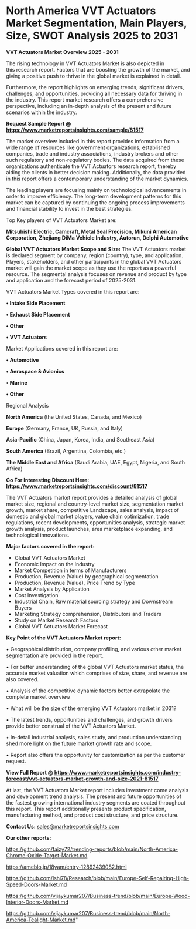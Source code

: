 # North America VVT Actuators Market Segmentation, Main Players, Size, SWOT Analysis 2025 to 2031

<Strong> VVT Actuators Market Overview 2025 - 2031</strong>

The rising technology in VVT Actuators Market is also depicted in this research report. Factors that are boosting the growth of the market, and giving a positive push to thrive in the global market is explained in detail.

Furthermore, the report highlights on emerging trends, significant drivers, challenges, and opportunities, providing all necessary data for thriving in the industry. This report market research offers a comprehensive perspective, including an in-depth analysis of the present and future scenarios within the industry.

<strong>Request Sample Report @ <a href=https://www.marketreportsinsights.com/sample/81517>https://www.marketreportsinsights.com/sample/81517</a></strong>

The market overview included in this report provides information from a wide range of resources like government organizations, established companies, trade and industry associations, industry brokers and other such regulatory and non-regulatory bodies. The data acquired from these organizations authenticate the VVT Actuators research report, thereby aiding the clients in better decision making. Additionally, the data provided in this report offers a contemporary understanding of the market dynamics.

The leading players are focusing mainly on technological advancements in order to improve efficiency. The long-term development patterns for this market can be captured by continuing the ongoing process improvements and financial stability to invest in the best strategies.

Top Key players of VVT Actuators Market are:

<strong>Mitsubishi Electric, Camcraft, Metal Seal Precision, Mikuni American Corporation, Zhejiang DiMa Vehicle Industry, Autorun, Delphi Automotive</strong>

<strong><b>Global VVT Actuators Market Scope and Size:</b></strong>
The VVT Actuators market is declared segment by company, region (country), type, and application. Players, stakeholders, and other participants in the global VVT Actuators market will gain the market scope as they use the report as a powerful resource. The segmental analysis focuses on revenue and product by type and application and the forecast period of 2025-2031.

VVT Actuators Market Types covered in this report are:

<strong>• Intake Side Placement

• Exhaust Side Placement

• Other

• VVT Actuators</strong>

Market Applications covered in this report are:

<strong>• Automotive

• Aerospace & Avionics

• Marine

• Other</strong> 

Regional Analysis

<strong>North America</strong> (the United States, Canada, and Mexico)

<strong>Europe</strong> (Germany, France, UK, Russia, and Italy)

<strong>Asia-Pacific</strong> (China, Japan, Korea, India, and Southeast Asia)

<strong>South America</strong> (Brazil, Argentina, Colombia, etc.)

<strong>The Middle East and Africa</strong> (Saudi Arabia, UAE, Egypt, Nigeria, and South Africa)

<strong>Go For Interesting Discount Here: <a href=https://www.marketreportsinsights.com/discount/81517>https://www.marketreportsinsights.com/discount/81517</a></strong>

The VVT Actuators market report provides a detailed analysis of global market size, regional and country-level market size, segmentation market growth, market share, competitive Landscape, sales analysis, impact of domestic and global market players, value chain optimization, trade regulations, recent developments, opportunities analysis, strategic market growth analysis, product launches, area marketplace expanding, and technological innovations.

<strong><b>Major factors covered in the report:</b></strong>
<ul>
  <li>Global VVT Actuators Market </li>
  <li>Economic Impact on the Industry</li>
  <li>Market Competition in terms of Manufacturers</li>
  <li>Production, Revenue (Value) by geographical segmentation</li>
  <li>Production, Revenue (Value), Price Trend by Type</li>
  <li>Market Analysis by Application</li>
  <li>Cost Investigation</li>
  <li>Industrial Chain, Raw material sourcing strategy and Downstream Buyers</li>
  <li>Marketing Strategy comprehension, Distributors and Traders</li>
  <li>Study on Market Research Factors</li>
  <li>Global VVT Actuators Market Forecast</li>
</ul>

<strong><b>Key Point of the VVT Actuators Market report:</b></strong>

• Geographical distribution, company profiling, and various other market segmentation are provided in the report.

• For better understanding of the global VVT Actuators market status, the accurate market valuation which comprises of size, share, and revenue are also covered.

• Analysis of the competitive dynamic factors better extrapolate the complete market overview

• What will be the size of the emerging VVT Actuators market in 2031?

• The latest trends, opportunities and challenges, and growth drivers provide better construal of the VVT Actuators Market.

• In-detail industrial analysis, sales study, and production understanding shed more light on the future market growth rate and scope.

• Report also offers the opportunity for customization as per the customer request.

<strong><b>View Full Report @ <a href=https://www.marketreportsinsights.com/industry-forecast/vvt-actuators-market-growth-and-size-2021-81517>https://www.marketreportsinsights.com/industry-forecast/vvt-actuators-market-growth-and-size-2021-81517</a></b></strong>


At last, the VVT Actuators Market report includes investment come analysis and development trend analysis. The present and future opportunities of the fastest growing international industry segments are coated throughout this report. This report additionally presents product specification, manufacturing method, and product cost structure, and price structure.

<strong>Contact Us:</strong>
sales@marketreportsinsights.com

<strong>Our other reports:</strong>

<a href=https://github.com/faizy72/trending-reports/blob/main/North-America-Chrome-Oxide-Target-Market.md>https://github.com/faizy72/trending-reports/blob/main/North-America-Chrome-Oxide-Target-Market.md</a>

<a href=https://ameblo.jp/18yam/entry-12892439082.html>https://ameblo.jp/18yam/entry-12892439082.html</a>

<a href=https://github.com/Ishi78/Research/blob/main/Europe-Self-Repairing-High-Speed-Doors-Market.md>https://github.com/Ishi78/Research/blob/main/Europe-Self-Repairing-High-Speed-Doors-Market.md</a>

<a href=https://github.com/vijaykumar207/Business-trend/blob/main/Europe-Wood-Interior-Doors-Market.md>https://github.com/vijaykumar207/Business-trend/blob/main/Europe-Wood-Interior-Doors-Market.md</a>

<a href=https://github.com/vijaykumar207/Business-trend/blob/main/North-America-Tealight-Market.md>https://github.com/vijaykumar207/Business-trend/blob/main/North-America-Tealight-Market.md</a>"

